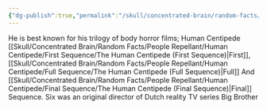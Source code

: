 ```yaml
---
{"dg-publish":true,"permalink":"/skull/concentrated-brain/random-facts/people/i-dont-know/tom-six/","title":"Tom Six","dgShowLocalGraph":false}
---
```


He is best known for his trilogy of body horror films; Human Centipede [[Skull/Concentrated Brain/Random Facts/People Repellant/Human Centipede/First Sequence/The Human Centipede (First Sequence)\|First]], [[Skull/Concentrated Brain/Random Facts/People Repellant/Human Centipede/Full Sequence/The Human Centipede (Full Sequence)\|Full]] And [[Skull/Concentrated Brain/Random Facts/People Repellant/Human Centipede/Final Sequence/The Human Centipede (Final Sequence)\|Final]] Sequence. Six was an original director of Dutch reality TV series Big Brother